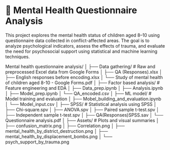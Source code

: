 # 🧠 Mental Health Questionnaire Analysis

This project explores the mental health status of children aged 8–10 using questionnaire data collected in conflict-affected areas. 
The goal is to analyze psychological indicators, assess the effects of trauma, and evaluate the need for psychosocial support using statistical and machine learning techniques.


Mental health questionnaire analysis/
│
├── Data gathering/                  # Raw and preprocessed Excel data from Google Forms
│   ├── QA (Responses).xlsx
│   ├── English responses before encoding.xlsx
│   └── Study of mental health of children aged 8-10 - Google Forms.pdf
│
├── Factor based analysis/          # Feature engineering and EDA
│   ├── Data_prep.ipynb
│   ├── Analysis.ipynb
│   ├── Model_prep.ipynb
│   └── QA_encoded.csv
│
├── ML model/                       # Model training and evaluation
│   ├── Mobel_building_and_evaluation.ipynb
│   └── Model_input.csv
│
├── SPSS/                           # Statistical analysis using SPSS
│   ├── Chi-square.spv
│   ├── ANOVA.spv
│   ├── Paired sample t-test.spv
│   ├── Independent sample t-test.spv
│   ├── QA(Responses)SPSS.sav
│   └── Questionnaire analysis.pdf
│
├── Assets/                         # Plots and visual summaries
│   ├── confusion_matrix.png
│   ├── Correlation.png
│   ├── mental_health_by_district_destruction.png
│   ├── mental_health_by_displacement_bombs.png
│   └── psych_support_by_trauma.png
